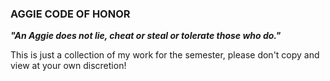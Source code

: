 ### AGGIE CODE OF HONOR

***"An Aggie does not lie, cheat or steal or tolerate those who do."***

This is just a collection of my work for the semester, please don't copy and view at your own discretion!
